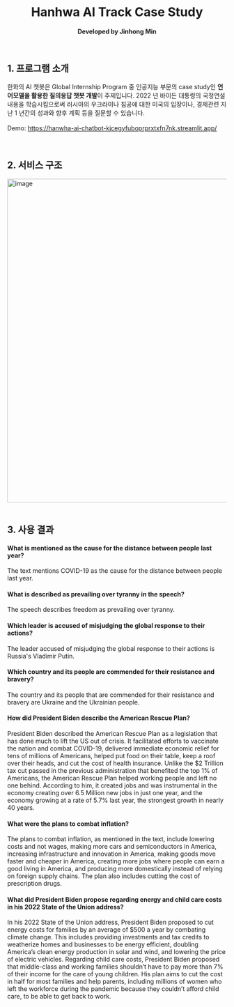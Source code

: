 <div align="center">
	<h1>Hanhwa AI Track Case Study</h1>
	<p>
		<b>Developed by Jinhong Min</b>
	</p>
	<br>
</div>

## 1. 프로그램 소개

한화의 AI 챗봇은 Global Internship Program 중 인공지능 부문의 case study인 **언어모델을 활용한 질의응답 챗봇 개발**이 주제입니다.
2022 년 바이든 대통령의 국정연설 내용을 학습시킴으로써 러시아의 우크라이나 침공에 대한 미국의 입장이나, 경제관련 지난 1 년간의 성과와 향후 계획 등을 질문할 수 있습니다.
<br />
<br />
Demo: https://hanwha-ai-chatbot-kjcegyfuboprprxtxfn7nk.streamlit.app/

<br />

## 2. 서비스 구조

<img width="743" alt="image" src="https://github.com/jinhongee/hanwha-ai-chatbot/assets/77202712/e8e5333c-3dbf-4af7-b190-772ae7b7f3fb">

<br />
<br />

## 3. 사용 결과

#### What is mentioned as the cause for the distance between people last year?

The text mentions COVID-19 as the cause for the distance between people last year.

#### What is described as prevailing over tyranny in the speech?

The speech describes freedom as prevailing over tyranny.

#### Which leader is accused of misjudging the global response to their actions?

The leader accused of misjudging the global response to their actions is Russia's Vladimir Putin.

#### Which country and its people are commended for their resistance and bravery?

The country and its people that are commended for their resistance and bravery are Ukraine and the Ukrainian people.

#### How did President Biden describe the American Rescue Plan?

President Biden described the American Rescue Plan as a legislation that has done much to lift the US out of crisis. It facilitated efforts to vaccinate the nation and combat COVID-19, delivered immediate economic relief for tens of millions of Americans, helped put food on their table, keep a roof over their heads, and cut the cost of health insurance. Unlike the $2 Trillion tax cut passed in the previous administration that benefited the top 1% of Americans, the American Rescue Plan helped working people and left no one behind. According to him, it created jobs and was instrumental in the economy creating over 6.5 Million new jobs in just one year, and the economy growing at a rate of 5.7% last year, the strongest growth in nearly 40 years.

#### What were the plans to combat inflation?

The plans to combat inflation, as mentioned in the text, include lowering costs and not wages, making more cars and semiconductors in America, increasing infrastructure and innovation in America, making goods move faster and cheaper in America, creating more jobs where people can earn a good living in America, and producing more domestically instead of relying on foreign supply chains. The plan also includes cutting the cost of prescription drugs.

#### What did President Biden propose regarding energy and child care costs in his 2022 State of the Union address?

In his 2022 State of the Union address, President Biden proposed to cut energy costs for families by an average of $500 a year by combating climate change. This includes providing investments and tax credits to weatherize homes and businesses to be energy efficient, doubling America’s clean energy production in solar and wind, and lowering the price of electric vehicles.
Regarding child care costs, President Biden proposed that middle-class and working families shouldn’t have to pay more than 7% of their income for the care of young children. His plan aims to cut the cost in half for most families and help parents, including millions of women who left the workforce during the pandemic because they couldn’t afford child care, to be able to get back to work.


<br />
